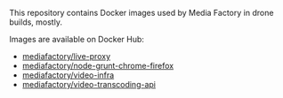 This repository contains Docker images used by Media Factory in drone builds, mostly.

Images are available on Docker Hub:

 - [mediafactory/live-proxy](https://hub.docker.com/r/mediafactory/live-proxy)
 - [mediafactory/node-grunt-chrome-firefox](https://hub.docker.com/r/mediafactory/node-grunt-chrome-firefox)
 - [mediafactory/video-infra](https://hub.docker.com/r/mediafactory/video-infra)
 - [mediafactory/video-transcoding-api](https://hub.docker.com/r/mediafactory/video-transcoding-api)
